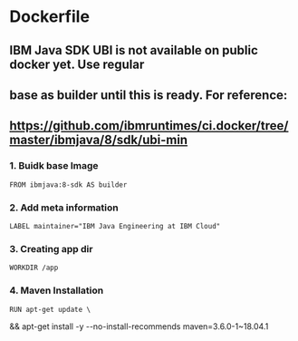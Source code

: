 # Dockerfile 
## IBM Java SDK UBI is not available on public docker yet. Use regular
## base as builder until this is ready. For reference:
## https://github.com/ibmruntimes/ci.docker/tree/master/ibmjava/8/sdk/ubi-min


### 1. Buidk base Image
	FROM ibmjava:8-sdk AS builder

### 2. Add meta information
	LABEL maintainer="IBM Java Engineering at IBM Cloud"
	
### 3. Creating app dir
	WORKDIR /app

### 4. Maven Installation
	RUN apt-get update \
  && apt-get install -y --no-install-recommends maven=3.6.0-1~18.04.1
